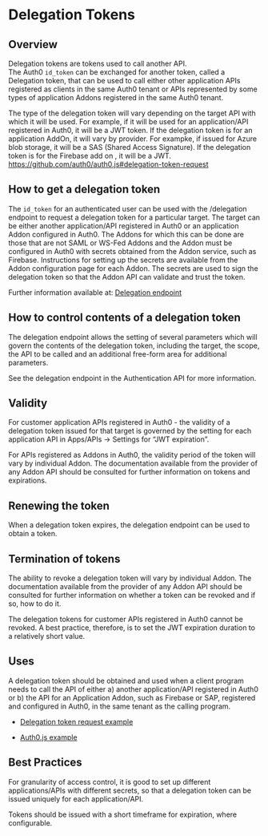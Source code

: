 # Delegation Tokens

## Overview

Delegation tokens are tokens used to call another API.  
The Auth0 `id_token` can be exchanged for another token, called a Delegation token, that can be used to call either other application APIs registered as clients in the same Auth0 tenant or APIs represented by some types of application Addons registered in the same Auth0 tenant.

The type of the delegation token will vary depending on the target API with which it will be used.  For example, if it will be used for an application/API registered in Auth0, it will be a JWT token.  If the delegation token is for an application AddOn, it will vary by provider.  For exampke, if issued for Azure blob storage, it will be a SAS (Shared Access Signature).  If the delegation token is for the Firebase add on , it will be a JWT.
https://github.com/auth0/auth0.js#delegation-token-request

## How to get a delegation token

The `id_token` for an authenticated user can be used with the /delegation endpoint to request a delegation token for a particular target.  The target can be either another application/API registered in Auth0 or an application Addon configured in Auth0.  The Addons for which this can be done are those that are not SAML or WS-Fed Addons and the Addon must be configured in Auth0 with secrets obtained from the Addon service, such as Firebase.  Instructions for setting up the secrets are available from the Addon configuration page for each Addon.  The secrets are used to sign the delegation token so that the Addon API can validate and trust the token.

Further information available at:  [Delegation endpoint](/auth-api#delegated)

## How to control contents of a delegation token

The delegation endpoint allows the setting of several parameters which will govern the contents of the delegation token, including the target, the scope, the API to be called and an additional free-form area for additional parameters.

See the delegation endpoint in the Authentication API for more information.

## Validity

For customer application APIs registered in Auth0  - the validity of a delegation token issued for that target is governed by the setting for each application API in Apps/APIs -> Settings for “JWT expiration”.

For APIs registered as Addons in Auth0, the validity period of the token will vary by individual Addon.  The documentation available from the provider of any Addon API should be consulted for further information on tokens and expirations.

## Renewing the token

When a delegation token expires, the delegation endpoint can be used to obtain a token.

## Termination of tokens

The ability to revoke a delegation token will vary by individual Addon.  The documentation available from the provider of any Addon API should be consulted for further information on whether a token can be revoked and if so, how to do it.

The delegation tokens for customer APIs registered in Auth0 cannot be revoked.  A best practice, therefore, is to set the JWT expiration duration to a relatively short value.

## Uses

A delegation token should be obtained and used when a client program needs to call the API of either a) another application/API registered in Auth0 or b) the API for an Application Addon, such as Firebase or SAP, registered and configured in Auth0, in the same tenant as the calling program.

* [Delegation token request example](https://github.com/auth0/auth0.js#delegation-token-request)

* [Auth0.js example](/libraries/auth0js#12)

## Best Practices

For granularity of access control, it is good to set up different applications/APIs with different secrets, so that a delegation token can be issued uniquely for each application/API.

Tokens should be issued with a short timeframe for expiration, where configurable.
